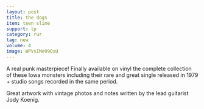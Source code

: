 ```yaml
---
layout: post
title: the dogs
item: teen slime
support: lp
category: rur
tag: new
volume: 4
image: WPVsIMe99QsU
---
```


A real punk masterpiece! Finally available on vinyl the complete collection of these Iowa monsters including their rare and great single released in 1979 + studio songs recorded in the same period.

Great artwork with vintage photos and notes written by the lead guitarist Jody Koenig.
